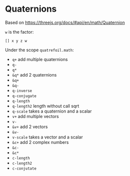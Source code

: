 # Quaternions

Based on <https://threejs.org/docs/#api/en/math/Quaternion>

`w` is the factor:

```cirru
[] x y z w
```

Under the scope `quatrefoil.math`:

- `q+` add multiple quaternions
- `q-`
- `q*`
- `&q*` add 2 quaternions
- `&q+`
- `&q-`
- `q-inverse`
- `q-conjugate`
- `q-length`
- `q-length2` length without call sqrt
- `q-scale` takes a quaternion and a scalar
- `v+` add multiple vectors
- `v-`
- `&v+` add 2 vectors
- `&v-`
- `v-scale` takes a vector and a scalar
- `&c+` add 2 complex numbers
- `&c-`
- `&c*`
- `c-length`
- `c-length2`
- `c-conjutate`
